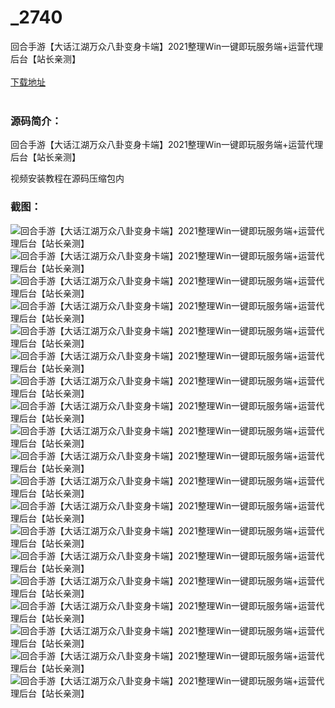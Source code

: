 # _2740
回合手游【大话江湖万众八卦变身卡端】2021整理Win一键即玩服务端+运营代理后台【站长亲测】
<br/></br>
[下载地址](https://www.uuid2.com/2740.html "下载地址")
<br/></br>
<h3>源码简介：</h3>
<p>回合手游【大话江湖万众八卦变身卡端】2021整理Win一键即玩服务端+运营代理后台【站长亲测】<p>
<p>视频安装教程在源码压缩包内<p>
<h3>截图：</h3>
<img src="https://www.uuid2.com/wp-content/uploads/img/202110/0169211276.jpg" alt="回合手游【大话江湖万众八卦变身卡端】2021整理Win一键即玩服务端+运营代理后台【站长亲测】"><img src="https://www.uuid2.com/wp-content/uploads/img/202110/6678ae4181.jpg" alt="回合手游【大话江湖万众八卦变身卡端】2021整理Win一键即玩服务端+运营代理后台【站长亲测】"><img src="https://www.uuid2.com/wp-content/uploads/img/202110/16cbab8566.jpg" alt="回合手游【大话江湖万众八卦变身卡端】2021整理Win一键即玩服务端+运营代理后台【站长亲测】"><img src="https://www.uuid2.com/wp-content/uploads/img/202110/b1f36b7178.jpg" alt="回合手游【大话江湖万众八卦变身卡端】2021整理Win一键即玩服务端+运营代理后台【站长亲测】"><img src="https://www.uuid2.com/wp-content/uploads/img/202110/edcfff1232.jpg" alt="回合手游【大话江湖万众八卦变身卡端】2021整理Win一键即玩服务端+运营代理后台【站长亲测】"><img src="https://www.uuid2.com/wp-content/uploads/img/202110/edcfff1478.jpg" alt="回合手游【大话江湖万众八卦变身卡端】2021整理Win一键即玩服务端+运营代理后台【站长亲测】"><img src="https://www.uuid2.com/wp-content/uploads/img/202110/b347ff4946.jpg" alt="回合手游【大话江湖万众八卦变身卡端】2021整理Win一键即玩服务端+运营代理后台【站长亲测】"><img src="https://www.uuid2.com/wp-content/uploads/img/202110/8dbb285734.jpg" alt="回合手游【大话江湖万众八卦变身卡端】2021整理Win一键即玩服务端+运营代理后台【站长亲测】"><img src="https://www.uuid2.com/wp-content/uploads/img/202110/9af7186548.jpg" alt="回合手游【大话江湖万众八卦变身卡端】2021整理Win一键即玩服务端+运营代理后台【站长亲测】"><img src="https://www.uuid2.com/wp-content/uploads/img/202110/9af7186704.jpg" alt="回合手游【大话江湖万众八卦变身卡端】2021整理Win一键即玩服务端+运营代理后台【站长亲测】"><img src="https://www.uuid2.com/wp-content/uploads/img/202110/7d0c222536.jpg" alt="回合手游【大话江湖万众八卦变身卡端】2021整理Win一键即玩服务端+运营代理后台【站长亲测】"><img src="https://www.uuid2.com/wp-content/uploads/img/202110/0d13f0d446.jpg" alt="回合手游【大话江湖万众八卦变身卡端】2021整理Win一键即玩服务端+运营代理后台【站长亲测】"><img src="https://www.uuid2.com/wp-content/uploads/img/202110/ad250e6503.jpg" alt="回合手游【大话江湖万众八卦变身卡端】2021整理Win一键即玩服务端+运营代理后台【站长亲测】"><img src="https://www.uuid2.com/wp-content/uploads/img/202110/ad250e6804.jpg" alt="回合手游【大话江湖万众八卦变身卡端】2021整理Win一键即玩服务端+运营代理后台【站长亲测】"><img src="https://www.uuid2.com/wp-content/uploads/img/202110/5161ca4272.jpg" alt="回合手游【大话江湖万众八卦变身卡端】2021整理Win一键即玩服务端+运营代理后台【站长亲测】"><img src="https://www.uuid2.com/wp-content/uploads/img/202110/171ea73628.jpg" alt="回合手游【大话江湖万众八卦变身卡端】2021整理Win一键即玩服务端+运营代理后台【站长亲测】"><img src="https://www.uuid2.com/wp-content/uploads/img/202110/aa1fad4586.jpg" alt="回合手游【大话江湖万众八卦变身卡端】2021整理Win一键即玩服务端+运营代理后台【站长亲测】"><img src="https://www.uuid2.com/wp-content/uploads/img/202110/aa1fad4295.jpg" alt="回合手游【大话江湖万众八卦变身卡端】2021整理Win一键即玩服务端+运营代理后台【站长亲测】"><img src="https://www.uuid2.com/wp-content/uploads/img/202110/1afc98a998.jpg" alt="回合手游【大话江湖万众八卦变身卡端】2021整理Win一键即玩服务端+运营代理后台【站长亲测】">

